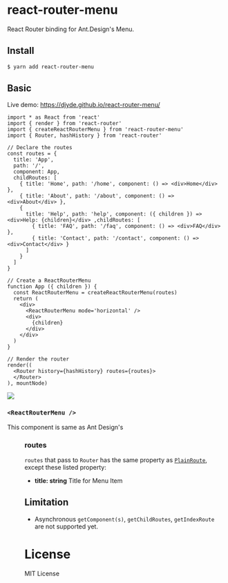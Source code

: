# react-router-menu

React Router binding for Ant.Design's Menu.

## Install

```bash
$ yarn add react-router-menu
```

## Basic

Live demo: https://djyde.github.io/react-router-menu/

```tsx
import * as React from 'react'
import { render } from 'react-router'
import { createReactRouterMenu } from 'react-router-menu'
import { Router, hashHistory } from 'react-router'

// Declare the routes
const routes = {
  title: 'App',
  path: '/',
  component: App,
  childRoutes: [
    { title: 'Home', path: '/home', component: () => <div>Home</div> },
    { title: 'About', path: '/about', component: () => <div>About</div> },
    {
      title: 'Help', path: 'help', component: ({ children }) => <div>Help: {children}</div> ,childRoutes: [
        { title: 'FAQ', path: '/faq', component: () => <div>FAQ</div> },
        { title: 'Contact', path: '/contact', component: () => <div>Contact</div> }
      ]
    }
  ]
}

// Create a ReactRouterMenu
function App ({ children }) {
  const ReactRouterMenu = createReactRouterMenu(routes)
  return (
    <div>
      <ReactRouterMenu mode='horizontal' />
      <div>
        {children}
      </div>
    </div>
  )
}

// Render the router
render((
  <Router history={hashHistory} routes={routes}>
  </Router>
), mountNode)
```

![](https://ws1.sinaimg.cn/large/006tKfTcgy1fi1zpbetnaj30dk08gt8v.jpg)

### `<ReactRouterMenu />`

This component is same as Ant Design's [<Menu />](https://ant.design/components/menu)

### routes

`routes` that pass to `Router` has the same property as [`PlainRoute`](https://github.com/ReactTraining/react-router/blob/v3/docs/API.md#plainroute), except these listed property:

- **title: string** Title for Menu Item

## Limitation

- Asynchronous `getComponent(s)`, `getChildRoutes`, `getIndexRoute` are not supported yet.

# License

MIT License
